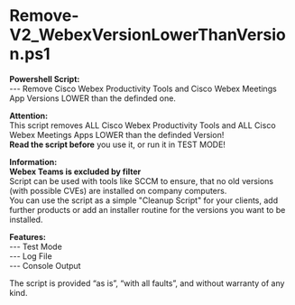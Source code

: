 # Remove-V2_WebexVersionLowerThanVersion.ps1
<b>Powershell Script:</b> <br>
--- Remove Cisco Webex Productivity Tools and Cisco Webex Meetings App Versions LOWER than the definded one.<br>

<b>Attention:</b><br>
This script removes ALL Cisco Webex Productivity Tools and ALL Cisco Webex Meetings Apps LOWER than the definded Version!<br>
<b>Read the script before</b> you use it, or run it in TEST MODE!

<b>Information:</b><br>
<b>Webex Teams is excluded by filter</b><br>
Script can be used with tools like SCCM to ensure, that no old versions (with possible CVEs) are installed on company computers.<br>
You can use the script as a simple "Cleanup Script" for your clients, add further products or add an installer routine for the versions you want to be installed.<br>

<b>Features:</b><br>
--- Test Mode<br>
--- Log File<br>
--- Console Output<br>

The script is provided “as is”, “with all faults”, and without warranty of any kind.
